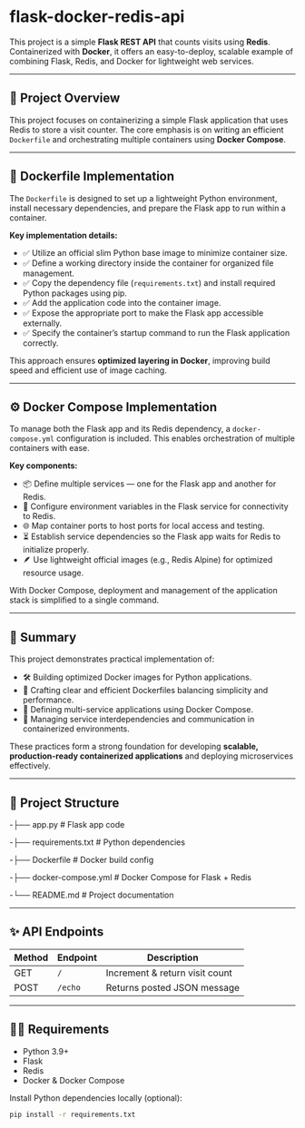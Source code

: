 # flask-docker-redis-api

This project is a simple **Flask REST API** that counts visits using **Redis**. Containerized with **Docker**, it offers an easy-to-deploy, scalable example of combining Flask, Redis, and Docker for lightweight web services.

---

## 📌 Project Overview

This project focuses on containerizing a simple Flask application that uses Redis to store a visit counter. The core emphasis is on writing an efficient `Dockerfile` and orchestrating multiple containers using **Docker Compose**.

---

## 🐳 Dockerfile Implementation

The `Dockerfile` is designed to set up a lightweight Python environment, install necessary dependencies, and prepare the Flask app to run within a container.  

**Key implementation details:**
- ✅ Utilize an official slim Python base image to minimize container size.  
- ✅ Define a working directory inside the container for organized file management.  
- ✅ Copy the dependency file (`requirements.txt`) and install required Python packages using pip.  
- ✅ Add the application code into the container image.  
- ✅ Expose the appropriate port to make the Flask app accessible externally.  
- ✅ Specify the container’s startup command to run the Flask application correctly.  

This approach ensures **optimized layering in Docker**, improving build speed and efficient use of image caching.

---

## ⚙️ Docker Compose Implementation

To manage both the Flask app and its Redis dependency, a `docker-compose.yml` configuration is included. This enables orchestration of multiple containers with ease.  

**Key components:**
- 📦 Define multiple services — one for the Flask app and another for Redis.  
- 🔑 Configure environment variables in the Flask service for connectivity to Redis.  
- 🌐 Map container ports to host ports for local access and testing.  
- ⏳ Establish service dependencies so the Flask app waits for Redis to initialize properly.  
- 🪶 Use lightweight official images (e.g., Redis Alpine) for optimized resource usage.  

With Docker Compose, deployment and management of the application stack is simplified to a single command.

---

## 📖 Summary

This project demonstrates practical implementation of:  
- 🛠 Building optimized Docker images for Python applications.  
- 📝 Crafting clear and efficient Dockerfiles balancing simplicity and performance.  
- 🔗 Defining multi-service applications using Docker Compose.  
- 🔄 Managing service interdependencies and communication in containerized environments.  

These practices form a strong foundation for developing **scalable, production-ready containerized applications** and deploying microservices effectively.

---

## 📂 Project Structure
-├── app.py # Flask app code

-├── requirements.txt # Python dependencies

-├── Dockerfile # Docker build config

-├── docker-compose.yml # Docker Compose for Flask + Redis

-└── README.md # Project documentation


---

## ✨ API Endpoints

| Method | Endpoint | Description                    |
|--------|----------|--------------------------------|
| GET    | `/`      | Increment & return visit count |
| POST   | `/echo`  | Returns posted JSON message    |

---

## 🧑‍💻 Requirements

- Python 3.9+  
- Flask  
- Redis  
- Docker & Docker Compose  

Install Python dependencies locally (optional):  

```bash
pip install -r requirements.txt
